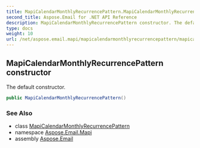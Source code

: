 ```yaml
---
title: MapiCalendarMonthlyRecurrencePattern.MapiCalendarMonthlyRecurrencePattern
second_title: Aspose.Email for .NET API Reference
description: MapiCalendarMonthlyRecurrencePattern constructor. The default constructor
type: docs
weight: 10
url: /net/aspose.email.mapi/mapicalendarmonthlyrecurrencepattern/mapicalendarmonthlyrecurrencepattern/
---
```

## MapiCalendarMonthlyRecurrencePattern constructor

The default constructor.

```csharp
public MapiCalendarMonthlyRecurrencePattern()
```

### See Also

* class [MapiCalendarMonthlyRecurrencePattern](../)
* namespace [Aspose.Email.Mapi](../../mapicalendarmonthlyrecurrencepattern/)
* assembly [Aspose.Email](../../../)


